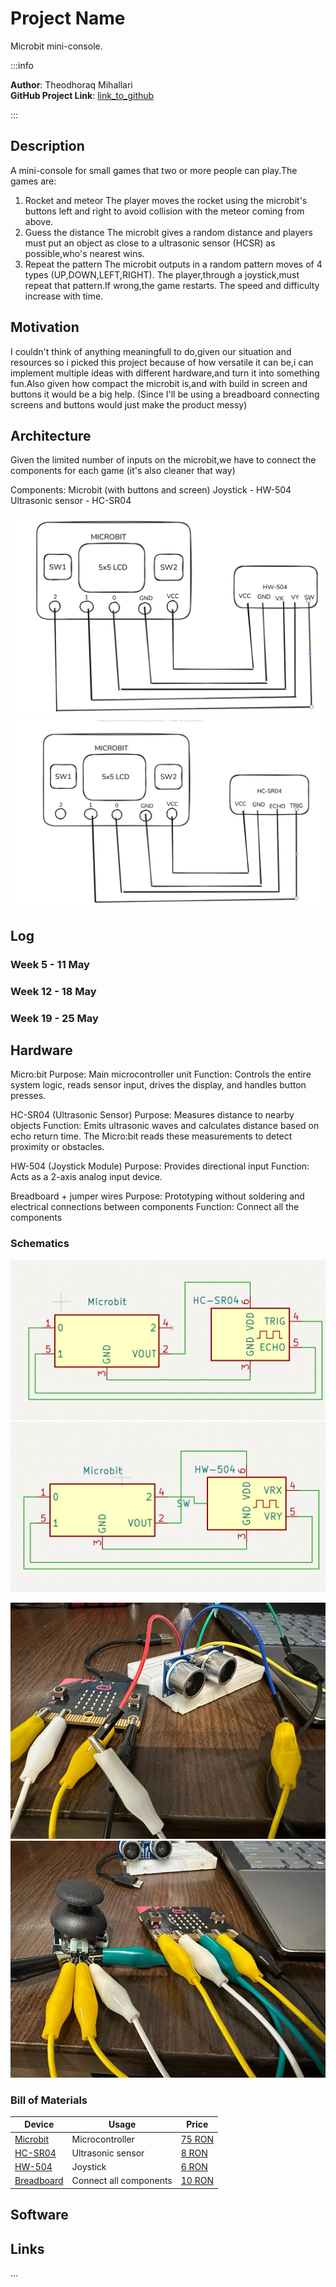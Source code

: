 # Project Name
Microbit mini-console.

:::info 

**Author**: Theodhoraq Mihallari \
**GitHub Project Link**: [link_to_github](https://github.com/UPB-PMRust-Students/proiect-todi-mih)

:::

## Description

A mini-console for small games that two or more people can play.The games are:
1) Rocket and meteor 
The player moves the rocket using the microbit's buttons left and right
to avoid collision with the meteor coming from above.
2) Guess the distance
The microbit gives a random distance and players must put an object as close to
a ultrasonic sensor (HCSR) as possible,who's nearest wins.
3) Repeat the pattern
The microbit outputs in a random pattern moves of 4 types (UP,DOWN,LEFT,RIGHT).
The player,through a joystick,must repeat that pattern.If wrong,the game restarts.
The speed and difficulty increase with time.

## Motivation

I couldn't think of anything meaningfull to do,given our situation and resources
so i picked this project because of how versatile it can be,i can implement multiple
ideas with different hardware,and turn it into something fun.Also given how compact 
the microbit is,and with build in screen and buttons it would be a big help.
(Since I'll be using a breadboard connecting screens and buttons would just make 
the product messy)

## Architecture 

Given the limited number of inputs on the microbit,we have to connect the components 
for each game (it's also cleaner that way)

Components:
Microbit (with buttons and screen)
Joystick - HW-504
Ultrasonic sensor - HC-SR04

![Architecture Diagram 1](arch1.webp)
![Architecture Diagram 2](arch2.webp)

## Log

<!-- write your progress here every week -->

### Week 5 - 11 May

### Week 12 - 18 May

### Week 19 - 25 May

## Hardware

Micro:bit
Purpose: Main microcontroller unit
Function: Controls the entire system logic, reads sensor input, drives the display, and handles button presses. 

HC-SR04 (Ultrasonic Sensor)
Purpose: Measures distance to nearby objects
Function: Emits ultrasonic waves and calculates distance based on echo return time. The Micro:bit reads these measurements to detect proximity or obstacles.

HW-504 (Joystick Module)
Purpose: Provides directional input
Function: Acts as a 2-axis analog input device. 

Breadboard + jumper wires
Purpose: Prototyping without soldering and electrical connections between components
Function: Connect all the components

### Schematics

![Schematic 1](no1.webp)
![Schematic 2](no2.webp)

![Photo 1](pic1.webp)
![Photo 2](pic2.webp)

### Bill of Materials

| Device                                                                                       | Usage                  | Price                                                                                                                                                                                                                                   |
|----------------------------------------------------------------------------------------------|------------------------|-----------------------------------------------------------------------------------------------------------------------------------------------------------------------------------------------------------------------------------------|
| [Microbit](https://microbit.org/get-started/what-is-the-microbit/)                          | Microcontroller        | [75 RON](https://microbit.org/buy/bbc-microbit-go/)                                                                                                                                                                                    |
| [HC-SR04](https://sites.google.com/site/arduinoelectronicasiprogramare/arduino-si-senzori/1) | Ultrasonic sensor      | [8 RON](https://www.optimusdigital.ro/ro/senzori-senzori-de-distanta/8150-senzor-de-distana-ultrasonic-hc-sr04p-3-55-v.html)                                                                                                           |
| [HW-504](https://docs.cirkitdesigner.com/component/fa55a084-79fb-4baa-914f-2151a791a6b0/joystick-module) | Joystick               | [6 RON](https://ardushop.ro/ro/electronica/1627-modul-joystick-6427854024459.html)                                                                                                              |
| [Breadboard](https://magpi.raspberrypi.com/articles/breadboard-tutorial)                     | Connect all components | [10 RON](https://ardushop.ro/ro/electronica/84-breadboard-400-6427854020949.html)                                                                                                               |

## Software

## Links

<!-- Add a few links that inspired you and that you think you will use for your project -->
...
